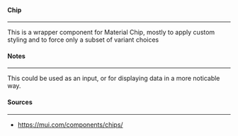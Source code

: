 #### Chip
---

This is a wrapper component for Material Chip, mostly to apply custom styling and to force only a subset of variant choices

#### Notes
---
This could be used as an input, or for displaying data in a more noticable way.

#### Sources
---
- https://mui.com/components/chips/
